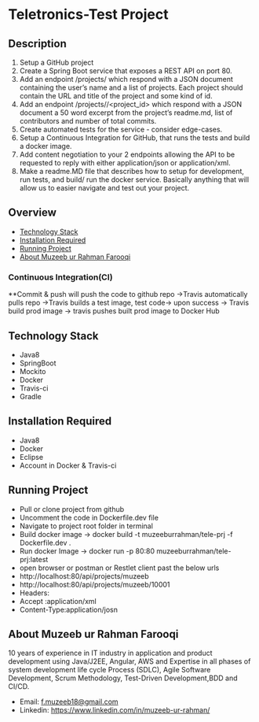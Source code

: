 # Teletronics-Test Project 
## Description
1. Setup a GitHub project
2. Create a Spring Boot service that exposes a REST API on port 80.
3. Add an endpoint /projects/<username> which respond with a JSON document containing the user’s name and a list of projects. Each project should contain the URL and title of the project and some kind of id.
4. Add an endpoint /projects/<username>/<project_id> which respond with a JSON document a 50 word excerpt from the project’s readme.md, list of contributors and number of total commits.
5. Create automated tests for the service - consider edge-cases.
6. Setup a Continuous Integration for GitHub, that runs the tests and build a docker image.
7. Add content negotiation to your 2 endpoints allowing the API to be requested to reply with either application/json or application/xml.
8. Make a readme.MD file that describes how to setup for development, run tests, and build/ run the docker service. Basically anything that will allow us to easier navigate and test out your project.

## Overview
* [Technology Stack](#technology-stack)
* [Installation Required](#installation-required)
* [Running Project](#running-project)
* [About Muzeeb ur Rahman Farooqi](#about-Muzeeb-ur-Rahman-Farooqi)

### Continuous Integration(CI)
  **Commit & push will push the code to github repo ->Travis automatically pulls repo ->Travis builds a test image, test code-> upon success -> Travis build prod image -> travis pushes built prod image to Docker Hub

## Technology Stack
  - Java8
  - SpringBoot
  - Mockito
  - Docker
  - Travis-ci
  - Gradle

## Installation Required
  - Java8
  - Docker
  - Eclipse
  - Account in Docker & Travis-ci

## Running Project
  - Pull or clone project from github  
  - Uncomment the code in Dockerfile.dev file
  - Navigate to project root folder in terminal
  - Build docker image -> docker build -t muzeeburrahman/tele-prj -f Dockerfile.dev . 
  - Run docker Image -> docker run -p 80:80 muzeeburrahman/tele-prj:latest
  - open browser or postman or Restlet client past the below urls
  - http://localhost:80/api/projects/muzeeb
  - http://localhost:80/api/projects/muzeeb/10001
  - Headers:
  - Accept      :application/xml
  - Content-Type:application/josn

## About Muzeeb ur Rahman Farooqi
   10 years of experience in IT industry in application and product development using Java/J2EE, Angular, AWS and Expertise in all phases of system development life cycle Process (SDLC), Agile Software Development, Scrum Methodology, Test-Driven Development,BDD and CI/CD.
  - Email: f.muzeeb18@gmail.com
  - Linkedin: https://www.linkedin.com/in/muzeeb-ur-rahman/
